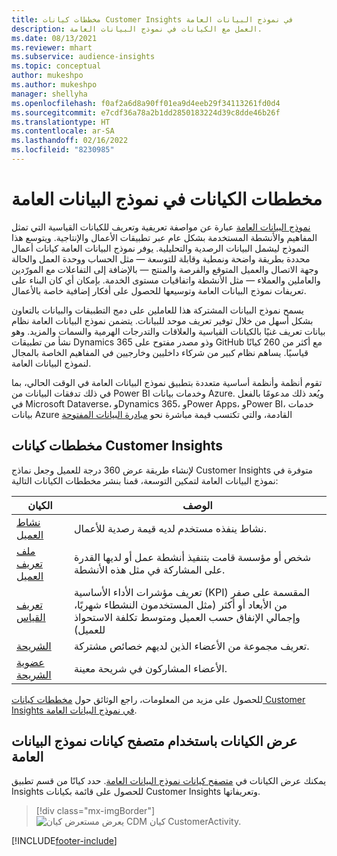 ```yaml
---
title: مخططات كيانات Customer Insights في نموذج البيانات العامة
description: العمل مع الكيانات في نموذج البيانات العامة.
ms.date: 08/13/2021
ms.reviewer: mhart
ms.subservice: audience-insights
ms.topic: conceptual
author: mukeshpo
ms.author: mukeshpo
manager: shellyha
ms.openlocfilehash: f0af2a6d8a90ff01ea9d4eeb29f34113261fd0d4
ms.sourcegitcommit: e7cdf36a78a2b1dd2850183224d39c8dde46b26f
ms.translationtype: HT
ms.contentlocale: ar-SA
ms.lasthandoff: 02/16/2022
ms.locfileid: "8230985"
---
```

# <a name="entity-schemas-in-common-data-model"></a>مخططات الكيانات في نموذج البيانات العامة



[نموذج البيانات العامة](/common-data-model/) عبارة عن مواصفة تعريفية وتعريف للكيانات القياسية التي تمثل المفاهيم والأنشطة المستخدمة بشكل عام عبر تطبيقات الأعمال والإنتاجية. ويتوسع هذا النموذج ليشمل البيانات الرصدية والتحليلية. يوفر نموذج البيانات العامة كيانات أعمال محددة بطريقة واضحة ونمطية وقابلة للتوسعة — مثل الحساب ووحدة العمل والحالة وجهة الاتصال والعميل المتوقع والفرصة والمنتج — بالإضافة إلى التفاعلات مع المورّدين والعاملين والعملاء — مثل الأنشطة واتفاقيات مستوى الخدمة. بإمكان أي كان البناء على تعريفات نموذج البيانات العامة وتوسيعها للحصول على أفكار إضافية خاصة بالأعمال.

يسمح نموذج البيانات المشتركة هذا للعاملين على دمج التطبيقات والبيانات بالتعاون بشكل أسهل من خلال توفير تعريف موحد للبيانات. يتضمن نموذج البيانات العامة نظام بيانات تعريف غنيًا بالكيانات القياسية والعلاقات والتدرجات الهرمية والسمات والمزيد. وهو نشأ من تطبيقات Dynamics 365 وذو مصدر مفتوح على GitHub مع أكثر من 260 كيانًا قياسيًا. يساهم نظام كبير من شركاء داخليين وخارجيين في المفاهيم الخاصة بالمجال لنموذج البيانات العامة.

تقوم أنظمة وأنظمة أساسية متعددة بتطبيق نموذج البيانات العامة في الوقت الحالي، بما في ذلك تدفقات البيانات من Power BI وخدمات بيانات Azure. ويُعد ذلك مدعومًا بالفعل في Microsoft Dataverse، وDynamics 365، وPower Apps، وPower BI، خدمات بيانات Azure القادمة، والتي تكتسب قيمة مباشرة نحو [مبادرة البيانات المفتوحة](https://www.microsoft.com/open-data-initiative)

## <a name="customer-insights-entity-schemas"></a>مخططات كيانات Customer Insights

لإنشاء طريقة عرض 360 درجة‬ للعميل وجعل نماذج Customer Insights متوفرة في نموذج البيانات العامة لتمكين التوسعة، قمنا بنشر مخططات الكيانات التالية:

| الكيان | الوصف |
|---------|---------|
|[نشاط العميل](/common-data-model/schema/core/applicationcommon/foundationcommon/crmcommon/solutions/customerinsights/customeractivity) | نشاط ينفذه مستخدم لديه قيمة رصدية للأعمال. |
|[ملف تعريف العميل](/common-data-model/schema/core/applicationcommon/foundationcommon/crmcommon/solutions/customerinsights/customerprofile) | شخص أو مؤسسة قامت بتنفيذ أنشطة عمل أو لديها القدرة على المشاركة في مثل هذه الأنشطة. |
|[تعريف القياس](/common-data-model/schema/core/applicationcommon/foundationcommon/crmcommon/solutions/customerinsights/measuredefinition) | تعريف مؤشرات الأداء الأساسية (KPI) المقسمة على صفر من الأبعاد أو أكثر (مثل المستخدمون النشطاء شهريًا، وإجمالي الإنفاق حسب العميل ومتوسط تكلفة الاستحواذ للعميل) |
|[الشريحة](/common-data-model/schema/core/applicationcommon/foundationcommon/crmcommon/solutions/customerinsights/segment) | تعريف مجموعة من الأعضاء الذين لديهم خصائص مشتركة. |
|[عضوية الشريحة](/common-data-model/schema/core/applicationcommon/foundationcommon/crmcommon/solutions/customerinsights/segmentmembership) | الأعضاء المشاركون في شريحة معينة. |

للحصول على مزيد من المعلومات، راجع الوثائق حول [مخططات كيانات Customer Insights في نموذج البيانات العامة](/common-data-model/schema/core/applicationcommon/foundationcommon/crmcommon/solutions/customerinsights/overview).

## <a name="view-entities-using-the-common-data-model-entity-navigator"></a>عرض الكيانات باستخدام متصفح كيانات نموذج البيانات العامة

يمكنك عرض الكيانات في [متصفح كيانات نموذج البيانات العامة](https://microsoft.github.io/CDM/). حدد كيانًا من قسم تطبيق Insights للحصول على قائمة بكيانات Customer Insights وتعريفاتها.
> [!div class="mx-imgBorder"]
> ![يعرض مستعرض كيان CDM كيان CustomerActivity.](media/CDM-entity-navigator.png "متصفح كيانات CDS يعرض كيان CustomerActivity")


[!INCLUDE[footer-include](../includes/footer-banner.md)]
